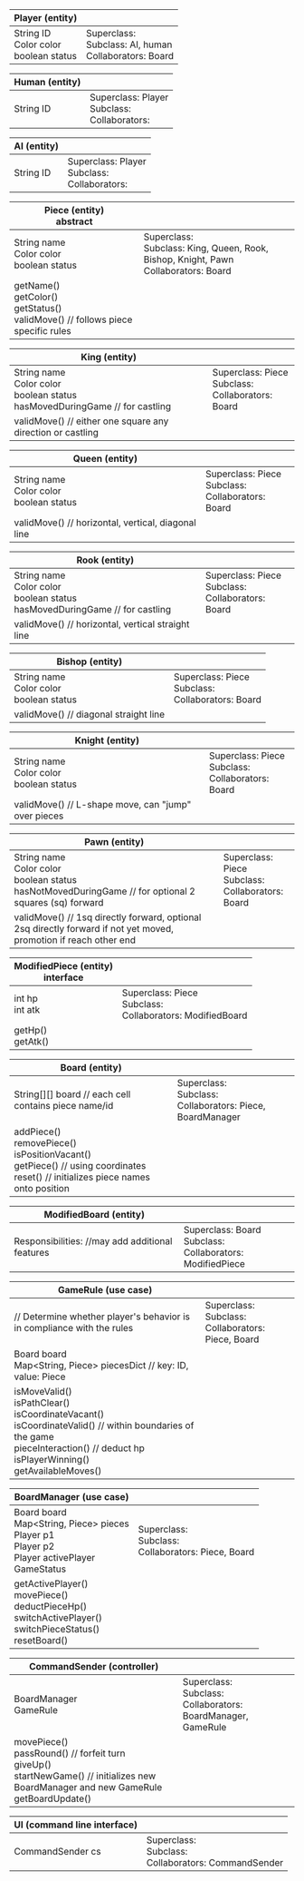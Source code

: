 |Player (entity)||
|---|---|
|String ID <br> Color color <br> boolean status|Superclass: <br> Subclass: AI, human <br> Collaborators: Board|

|Human (entity)||
|---|---|
|String ID |Superclass: Player <br> Subclass: <br> Collaborators:|

|AI (entity)||
|---|---|
|String ID |Superclass: Player <br> Subclass: <br> Collaborators:|

|Piece (entity) <br> abstract ||
|---|---|
|String name <br> Color color <br> boolean status|Superclass: <br> Subclass: King, Queen, Rook, Bishop, Knight, Pawn <br> Collaborators: Board|
|getName() <br> getColor() <br> getStatus() <br> validMove() // follows piece specific rules

|King (entity)||
|---|---|
|String name <br> Color color <br> boolean status <br> hasMovedDuringGame // for castling <br> |Superclass: Piece <br> Subclass: <br> Collaborators: Board|
|validMove() // either one square any direction or castling

|Queen (entity)||
|---|---|
|String name <br> Color color <br> boolean status|Superclass: Piece <br> Subclass: <br> Collaborators: Board|
|validMove() // horizontal, vertical, diagonal line

|Rook (entity)||
|---|---|
|String name <br> Color color <br> boolean status <br> hasMovedDuringGame // for castling|Superclass: Piece <br> Subclass: <br> Collaborators: Board|
|validMove() // horizontal, vertical straight line

|Bishop (entity)||
|---|---|
|String name <br> Color color <br> boolean status|Superclass: Piece <br> Subclass: <br> Collaborators: Board|
|validMove() // diagonal straight line

|Knight (entity)||
|---|---|
|String name <br> Color color <br> boolean status|Superclass: Piece <br> Subclass: <br> Collaborators: Board|
|validMove() // L-shape move, can "jump" over pieces

|Pawn (entity)||
|---|---|
|String name <br> Color color <br> boolean status <br> hasNotMovedDuringGame // for optional 2 squares (sq) forward|Superclass: Piece <br> Subclass: <br> Collaborators: Board|
|validMove() // 1sq directly forward, optional 2sq directly forward if not yet moved, promotion if reach other end

|ModifiedPiece (entity) <br> interface||
|---|---|
|int hp <br> int atk|Superclass: Piece <br> Subclass: <br> Collaborators: ModifiedBoard|
|getHp() <br> getAtk()

|Board (entity)||
|---|---|
|String[][] board // each cell contains piece name/id |Superclass: <br> Subclass: <br> Collaborators: Piece, BoardManager|
|addPiece() <br> removePiece() <br> isPositionVacant() <br> getPiece() // using coordinates <br> reset() // initializes piece names onto position

|ModifiedBoard (entity)||
|---|---|
|Responsibilities: //may add additional features|Superclass: Board <br> Subclass: <br> Collaborators: ModifiedPiece|

|GameRule (use case)||
|---|---|
|// Determine whether player's behavior is in compliance with the rules|Superclass: <br> Subclass: <br> Collaborators: Piece, Board|
|Board board <br> Map<String, Piece> piecesDict // key: ID, value: Piece
|isMoveValid() <br> isPathClear() <br> isCoordinateVacant() <br> isCoordinateValid() // within boundaries of the game <br> pieceInteraction() // deduct hp <br> isPlayerWinning() <br> getAvailableMoves()

|BoardManager (use case)||
|---|---|
|Board board <br> Map<String, Piece> pieces <br> Player p1 <br> Player p2 <br> Player activePlayer <br> GameStatus|Superclass: <br> Subclass: <br> Collaborators: Piece, Board|
|getActivePlayer() <br> movePiece() <br> deductPieceHp() <br> switchActivePlayer() <br> switchPieceStatus() <br> resetBoard()

|CommandSender (controller)||
|---|---|
|BoardManager <br> GameRule|Superclass: <br> Subclass: <br> Collaborators: BoardManager, GameRule|
|movePiece() <br> passRound() // forfeit turn <br> giveUp() <br> startNewGame() // initializes new BoardManager and new GameRule <br> getBoardUpdate()

|UI (command line interface)||
|---|---|
|CommandSender cs|Superclass: <br> Subclass: <br> Collaborators: CommandSender|
